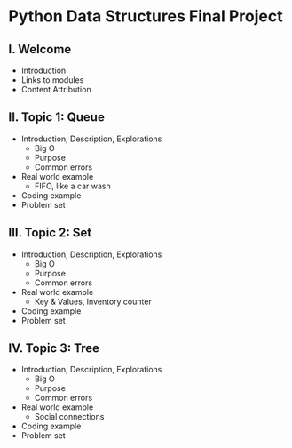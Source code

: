 # Python Data Structures Final Project
## I. Welcome
* Introduction
* Links to modules
* Content Attribution
## II. Topic 1: Queue
* Introduction, Description, Explorations
  * Big O
  * Purpose
  * Common errors
* Real world example
  * FIFO, like a car wash
* Coding example
* Problem set
## III. Topic 2: Set
* Introduction, Description, Explorations
  * Big O
  * Purpose
  * Common errors
* Real world example
  * Key & Values, Inventory counter
* Coding example
* Problem set
## IV. Topic 3: Tree
* Introduction, Description, Explorations
  * Big O
  * Purpose
  * Common errors
* Real world example
  * Social connections
* Coding example
* Problem set